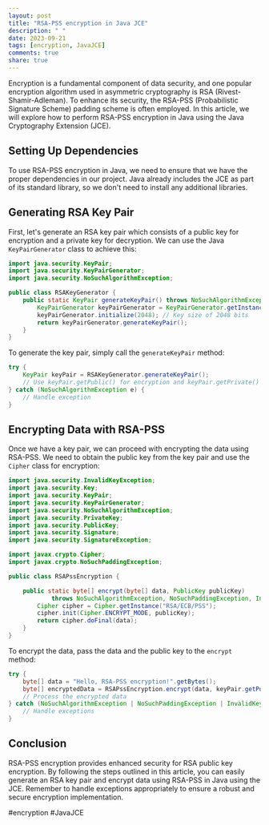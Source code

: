 ```yaml
---
layout: post
title: "RSA-PSS encryption in Java JCE"
description: " "
date: 2023-09-21
tags: [encryption, JavaJCE]
comments: true
share: true
---
```


Encryption is a fundamental component of data security, and one popular encryption algorithm used in asymmetric cryptography is RSA (Rivest-Shamir-Adleman). To enhance its security, the RSA-PSS (Probabilistic Signature Scheme) padding scheme is often employed. In this article, we will explore how to perform RSA-PSS encryption in Java using the Java Cryptography Extension (JCE).

## Setting Up Dependencies

To use RSA-PSS encryption in Java, we need to ensure that we have the proper dependencies in our project. Java already includes the JCE as part of its standard library, so we don't need to install any additional libraries.

## Generating RSA Key Pair

First, let's generate an RSA key pair which consists of a public key for encryption and a private key for decryption. We can use the Java `KeyPairGenerator` class to achieve this:

```java
import java.security.KeyPair;
import java.security.KeyPairGenerator;
import java.security.NoSuchAlgorithmException;

public class RSAKeyGenerator {
    public static KeyPair generateKeyPair() throws NoSuchAlgorithmException {
        KeyPairGenerator keyPairGenerator = KeyPairGenerator.getInstance("RSA");
        keyPairGenerator.initialize(2048); // Key size of 2048 bits
        return keyPairGenerator.generateKeyPair();
    }
}
```
To generate the key pair, simply call the `generateKeyPair` method:

```java
try {
    KeyPair keyPair = RSAKeyGenerator.generateKeyPair();
    // Use keyPair.getPublic() for encryption and keyPair.getPrivate() for decryption
} catch (NoSuchAlgorithmException e) {
    // Handle exception
}
```

## Encrypting Data with RSA-PSS

Once we have a key pair, we can proceed with encrypting the data using RSA-PSS. We need to obtain the public key from the key pair and use the `Cipher` class for encryption:

```java
import java.security.InvalidKeyException;
import java.security.Key;
import java.security.KeyPair;
import java.security.KeyPairGenerator;
import java.security.NoSuchAlgorithmException;
import java.security.PrivateKey;
import java.security.PublicKey;
import java.security.Signature;
import java.security.SignatureException;

import javax.crypto.Cipher;
import javax.crypto.NoSuchPaddingException;

public class RSAPssEncryption {

    public static byte[] encrypt(byte[] data, PublicKey publicKey) 
            throws NoSuchAlgorithmException, NoSuchPaddingException, InvalidKeyException {
        Cipher cipher = Cipher.getInstance("RSA/ECB/PSS");
        cipher.init(Cipher.ENCRYPT_MODE, publicKey);
        return cipher.doFinal(data);
    }
}
```

To encrypt the data, pass the data and the public key to the `encrypt` method:

```java
try {
    byte[] data = "Hello, RSA-PSS encryption!".getBytes();
    byte[] encryptedData = RSAPssEncryption.encrypt(data, keyPair.getPublic());
    // Process the encrypted data
} catch (NoSuchAlgorithmException | NoSuchPaddingException | InvalidKeyException | IllegalBlockSizeException | BadPaddingException e) {
    // Handle exceptions
}
```

## Conclusion

RSA-PSS encryption provides enhanced security for RSA public key encryption. By following the steps outlined in this article, you can easily generate an RSA key pair and encrypt data using RSA-PSS in Java using the JCE. Remember to handle exceptions appropriately to ensure a robust and secure encryption implementation.

#encryption #JavaJCE